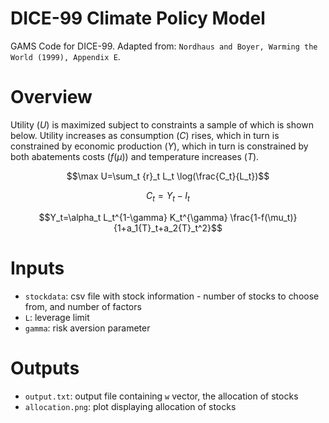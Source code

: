 # DICE-99 Climate Policy Model
GAMS Code for DICE-99. Adapted from: `Nordhaus and Boyer, Warming the World (1999), Appendix E`.

# Overview
Utility ($U$) is maximized subject to constraints a sample of which is shown below. Utility increases as consumption ($C$) rises, which in turn is constrained by economic production ($Y$), which in turn is constrained by both abatements costs ($f$($\mu$)) and temperature increases ($T$).

$$\max U=\sum_t {r}_t L_t \log(\frac{C_t}{L_t})$$

$$C_t=Y_t-I_t$$

$$Y_t=\alpha_t L_t^{1-\gamma} K_t^{\gamma} \frac{1-f(\mu_t)}{1+a_1{T}_t+a_2{T}_t^2}$$




# Inputs

* `stockdata`: csv file with stock information - number of stocks to choose from, and number of factors
* `L`: leverage limit
* `gamma`: risk aversion parameter


# Outputs

* `output.txt`: output file containing `w` vector, the allocation of stocks
* `allocation.png`: plot displaying allocation of stocks
